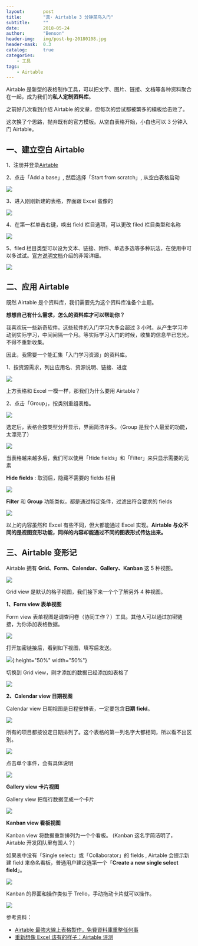 ```yaml
---
layout:       post
title:        "真· Airtable 3 分钟菜鸟入门"
subtitle:     ""
date:         2018-05-24
author:       "Benson"
header-img:   img/post-bg-20180108.jpg
header-mask:  0.3
catalog:      true
categories:
    - 工具
tags:
    - Airtable
---
```

Airtable 是新型的表格制作工具，可以把文字、图片、链接、文档等各种资料聚合在一起，成为我们的**私人定制资料库**。

之前好几次看到介绍 Airtable 的文章，但每次的尝试都被繁多的模板给击败了。

这次换了个思路，抛弃既有的官方模板。从空白表格开始，小白也可以 3 分钟入门 Airtable。

## 一、建立空白 Airtable

1、注册并登录[Airtable](https://airtable.com/)

2、点击「Add a base」, 然后选择「Start from scratch」, 从空白表格启动

![](http://tc.seoipo.com/20180524095238.png)

3、进入刚刚新建的表格，界面跟 Excel 蛮像的

![](http://tc.seoipo.com/20180524095557.png)

4、在第一栏单击右键，唤出 field 栏目选项，可以更改 filed 栏目类型和名称

![](http://tc.seoipo.com/20180524095935.png)

5、filed 栏目类型可以设为文本、链接、附件、单选多选等多种玩法，在使用中可以多试试。[官方说明文档](https://support.airtable.com/hc/en-us/articles/203229705)介绍的非常详细。

![](http://tc.seoipo.com/20180524100437.png)

## 二、应用 Airtable

既然 Airtable 是个资料库，我们需要先为这个资料库准备个主题。

**想想自己有什么需求，怎么的资料库才可以帮助你？**

我喜欢玩一些新奇软件。这些软件的入门学习大多会超过 3 小时。从产生学习冲动到实际学习，中间间隔一个月。等实际学习入门的时候，收集的信息早已忘光，不得不重新收集。

因此，我需要一个能汇集「入门学习资源」的资料库。

1、按资源需求，列出应用名、资源说明、链接、进度

![](http://tc.seoipo.com/20180524102247.png)

上方表格和 Excel 一模一样，那我们为什么要用 Airtable？

2、点击「Group」，按类别重组表格。

![](http://tc.seoipo.com/20180524102641.png)

选定后，表格会按类型分开显示，界面简洁许多。（Group 是我个人最爱的功能，太漂亮了）

![](http://tc.seoipo.com/20180524102740.png)

当表格越来越多后，我们可以使用「Hide fields」和「Filter」来只显示需要的元素

**Hide fields** : 取消后，隐藏不需要的 fields 栏目

![](http://tc.seoipo.com/20180524104251.png)

**Filter** 和 **Group** 功能类似，都是通过特定条件，过滤出符合要求的 fields

![](http://tc.seoipo.com/20180524105035.png)

以上的内容虽然和 Excel 有些不同，但大都能通过 Excel 实现。**Airtable 与众不同的是视图变形功能，同样的内容却能通过不同的图表形式传达出来。**

## 三、Airtable 变形记

Airtable 拥有 **Grid、Form、Calendar、Gallery、Kanban** 这 5 种视图。

![](http://tc.seoipo.com/20180524110129.png)

Grid view 是默认的格子视图，我们接下来一个个了解另外 4 种视图。

**1、Form view 表单视图**

Form view 表单视图是调查问卷（协同工作？）工具。其他人可以通过加密链接，为你添加表格数据。

![](http://tc.seoipo.com/20180524112225.png)

打开加密链接后，看到如下视图，填写后发送。

![](http://tc.seoipo.com/20180524112534.png){:height="50%" width="50%"}

切换到 Grid view，刚才添加的数据已经添加如表格了

![](http://tc.seoipo.com/20180524112659.png)

**2、Calendar view 日期视图**

Calendar view 日期视图是日程安排表，一定要包含**日期 field**。

![](http://tc.seoipo.com/20180524111028.png)

所有的项目都按设定日期排列了。这个表格的第一列名字大都相同，所以看不出区别。

![](http://tc.seoipo.com/20180524111455.png)

点击单个事件，会有具体说明

![](http://tc.seoipo.com/20180524111716.png)

**Gallery view 卡片视图**

Gallery view 把每行数据变成一个卡片

![](http://tc.seoipo.com/20180524113003.png)

**Kanban view 看板视图**

Kanban view 将数据重新排列为一个个看板。 (Kanban 这名字简洁明了，Airtable 开发团队里有国人？)

如果表中没有「Single select」或「Collaborator」的 fields , Airtable 会提示新建 field 来命名看板，普通用户建议选第一个「**Create a new single select field**」。

![](http://tc.seoipo.com/20180524113513.png)

Kanban 的界面和操作类似于 Trello，手动拖动卡片就可以操作。

![](http://tc.seoipo.com/20180524114139.png)

参考资料：

* [Airtable 最強大線上表格製作，免費資料庫重整任何事](http://www.playpcesor.com/2016/06/airtable.html)
* [重新想像 Excel 该有的样子：Airtable 评测](https://sspai.com/post/36402)
